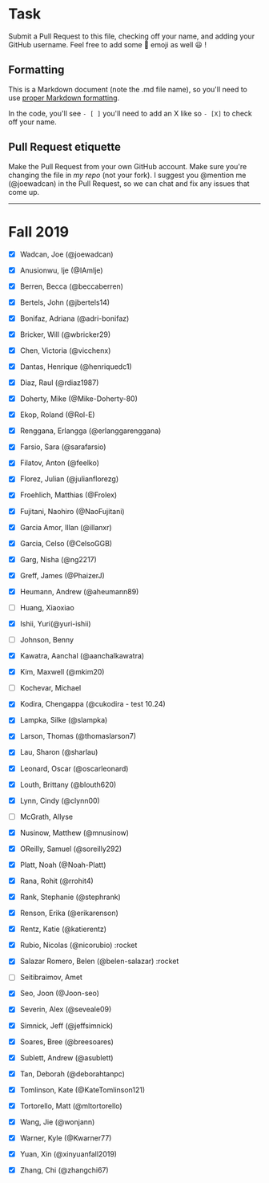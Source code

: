 # Task
Submit a Pull Request to this file, checking off your name, and adding your GitHub username. Feel free to add some :rocket: emoji as well :smiley: ! 

## Formatting
This is a Markdown document (note the .md file name), so you'll need to use [proper Markdown formatting](https://help.github.com/articles/basic-writing-and-formatting-syntax/#task-lists). 

In the code, you'll see `- [ ]` you'll need to add an X like so `- [X]` to check off your name.

## Pull Request etiquette
Make the Pull Request from your own GitHub account. Make sure you're changing the file in _my repo_ (not your fork). I suggest you @mention me (@joewadcan) in the Pull Request, so we can chat and fix any issues that come up. 


------------

# Fall 2019

- [X] Wadcan, Joe (@joewadcan)

- [X] Anusionwu, Ije (@IAmIje)

- [X] Berren, Becca (@beccaberren)

- [X] Bertels, John (@jbertels14)

- [x] Bonifaz, Adriana (@adri-bonifaz)

- [X] Bricker, Will (@wbricker29)

- [X] Chen, Victoria (@vicchenx)

- [X] Dantas, Henrique (@henriquedc1)

- [X] Diaz, Raul (@rdiaz1987)

- [X] Doherty, Mike (@Mike-Doherty-80)

- [X] Ekop, Roland (@Rol-E)

- [X] Renggana, Erlangga (@erlanggarenggana)

- [X] Farsio, Sara (@sarafarsio)

- [X] Filatov, Anton (@feelko)

- [X] Florez, Julian (@julianflorezg)

- [x] Froehlich, Matthias (@Frolex)

- [x] Fujitani, Naohiro (@NaoFujitani)

- [X] Garcia Amor, Illan (@illanxr)

- [X] Garcia, Celso (@CelsoGGB)

- [X] Garg, Nisha (@ng2217)

- [X] Greff, James (@PhaizerJ)

- [X] Heumann, Andrew (@aheumann89)

- [ ] Huang, Xiaoxiao

- [X] Ishii, Yuri(@yuri-ishii)

- [ ] Johnson, Benny

- [X] Kawatra, Aanchal (@aanchalkawatra)

- [X] Kim, Maxwell (@mkim20)

- [ ] Kochevar, Michael

- [X] Kodira, Chengappa (@cukodira - test 10.24)

- [X] Lampka, Silke (@slampka)

- [X] Larson, Thomas (@thomaslarson7)

- [X] Lau, Sharon (@sharlau)

- [X] Leonard, Oscar (@oscarleonard)

- [X] Louth, Brittany (@blouth620)

- [X] Lynn, Cindy (@clynn00)

- [ ] McGrath, Allyse

- [X] Nusinow, Matthew (@mnusinow)

- [x] OReilly, Samuel (@soreilly292)

- [X] Platt, Noah (@Noah-Platt)

- [X] Rana, Rohit (@rrohit4)

- [X] Rank, Stephanie (@stephrank)

- [X] Renson, Erika (@erikarenson)

- [X] Rentz, Katie (@katierentz)

- [X] Rubio, Nicolas (@nicorubio) :rocket

- [X] Salazar Romero, Belen (@belen-salazar) :rocket

- [ ] Seitibraimov, Amet

- [X] Seo, Joon (@Joon-seo)

- [X] Severin, Alex (@seveale09)

- [X] Simnick, Jeff (@jeffsimnick)

- [X] Soares, Bree (@breesoares)

- [X] Sublett, Andrew (@asublett)

- [X] Tan, Deborah (@deborahtanpc)

- [X] Tomlinson, Kate (@KateTomlinson121)

- [X] Tortorello, Matt (@mltortorello)

- [X] Wang, Jie (@wonjann)

- [X] Warner, Kyle (@Kwarner77)

- [X] Yuan, Xin (@xinyuanfall2019)

- [x] Zhang, Chi (@zhangchi67)

